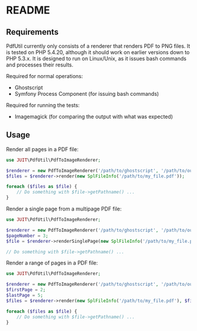 README
======

Requirements
------------

PdfUtil currently only consists of a renderer that renders PDF to PNG files. It is tested on PHP 5.4.20, although it should work on earlier versions down to PHP 5.3.x. It is designed to run on Linux/Unix, as it issues bash commands and processes their results.

Required for normal operations:

* Ghostscript
* Symfony Process Component (for issuing bash commands)

Required for running the tests:

* Imagemagick (for comparing the output with what was expected)

Usage
-----
Render all pages in a PDF file:

```php
use JUIT\PdfUtil\PdfToImageRenderer;

$renderer = new PdfToImageRenderer('/path/to/ghostscript', '/path/to/output_dir');
$files = $renderer->render(new SplFileInfo('/path/to/my_file.pdf'));

foreach ($files as $file) {
	// Do something with $file->getPathname() ...
}
```

Render a single page from a multipage PDF file:

```php
use JUIT\PdfUtil\PdfToImageRenderer;

$renderer = new PdfToImageRenderer('/path/to/ghostscript', '/path/to/output_dir');
$pageNumber = 3;
$file = $renderer->renderSinglePage(new SplFileInfo('/path/to/my_file.pdf'), $pageNumber);

// Do something with $file->getPathname() ...
```

Render a range of pages in a PDF file:

```php
use JUIT\PdfUtil\PdfToImageRenderer;

$renderer = new PdfToImageRenderer('/path/to/ghostscript', '/path/to/output_dir');
$firstPage = 2;
$lastPage = 5;
$files = $renderer->render(new SplFileInfo('/path/to/my_file.pdf'), $firstPage, $lastPage);

foreach ($files as $file) {
	// Do something with $file->getPathname() ...
}
```

